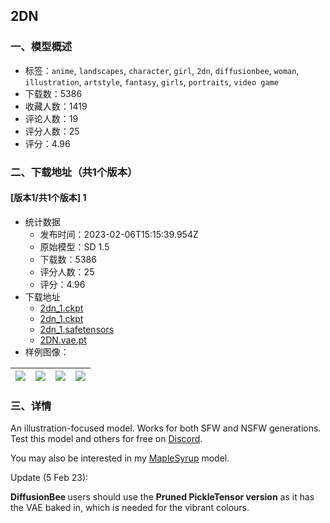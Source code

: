 ## 2DN
### 一、模型概述

- 标签：`anime`, `landscapes`, `character`, `girl`, `2dn`, `diffusionbee`, `woman`, `illustration`, `artstyle`, `fantasy`, `girls`, `portraits`, `video game`
- 下载数：5386
- 收藏人数：1419
- 评论人数：19
- 评分人数：25
- 评分：4.96

### 二、下载地址（共1个版本）

#### [版本1/共1个版本] 1

- 统计数据
  - 发布时间：2023-02-06T15:15:39.954Z
  - 原始模型：SD 1.5
  - 下载数：5386
  - 评分人数：25
  - 评分：4.96
- 下载地址
  - [2dn_1.ckpt](https://civitai.com/api/download/models/5513?type=Pruned%20Model&format=PickleTensor&size=pruned&fp=fp16)
  - [2dn_1.ckpt](https://civitai.com/api/download/models/5513?type=Model&format=PickleTensor&size=full&fp=fp16)
  - [2dn_1.safetensors](https://civitai.com/api/download/models/5513)
  - [2DN.vae.pt](https://civitai.com/api/download/models/5513?type=VAE&format=Other)
- 样例图像：

| <img src="https://image.civitai.com/xG1nkqKTMzGDvpLrqFT7WA/31e9ba30-8649-49e5-b151-b8d7b3568c00/width=450/43943.jpeg" /> | <img src="https://image.civitai.com/xG1nkqKTMzGDvpLrqFT7WA/3b92656b-fd8f-4e7d-c806-17b0cf6adb00/width=450/43951.jpeg" /> | <img src="https://image.civitai.com/xG1nkqKTMzGDvpLrqFT7WA/fc4e59cf-a2e0-48a9-4571-9f198b37a500/width=450/43952.jpeg" /> | <img src="https://image.civitai.com/xG1nkqKTMzGDvpLrqFT7WA/f6baee38-0a35-43db-85ec-7ac337a7fd00/width=450/43950.jpeg" /> |
| ---- | ---- | ---- | ---- |


### 三、详情
<p>An illustration-focused model. Works for both SFW and NSFW generations. Test this model and others for free on <a target="_blank" rel="ugc" href="https://discord.gg/3t2CAF9DRj">Discord</a>.</p><p>You may also be interested in my <a rel="ugc" href="https://civitai.com/models/6550/maplesyrup">MapleSyrup</a> model.</p><p>Update (5 Feb 23):</p><p><strong>DiffusionBee </strong>users should use the <strong>Pruned PickleTensor version</strong> as it has the VAE baked in, which is needed for the vibrant colours.</p>